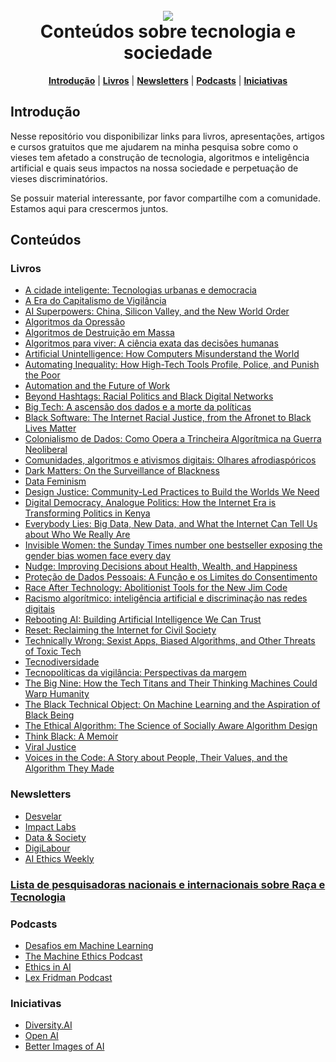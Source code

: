 <h1 align="center">
<br>
<a name="top" href="https://github.com/carlaprv/plano-de-estudos"><img src="./img/brain-icon.png"></a>
<br>
Conteúdos sobre tecnologia e sociedade
<br>
</h1>

<p align="center">
<b><a href="#introdução">Introdução</a></b>
|
<b><a href="#livros">Livros</a></b>
|
<b><a href="#newsletters">Newsletters</a></b>
|
<b><a href="#podcasts">Podcasts</a></b>
|
<b><a href="#iniciativas">Iniciativas</a></b>
</p>

## Introdução

Nesse repositório vou disponibilizar links para livros, apresentações, artigos e cursos gratuitos que me ajudarem na minha pesquisa sobre como o vieses tem afetado a construção de tecnologia, algoritmos e inteligência artificial e quais seus impactos na nossa sociedade e perpetuação de vieses discriminatórios. 

Se possuir material interessante, por favor compartilhe com a comunidade. Estamos aqui para crescermos juntos.


## Conteúdos

### Livros
- [A cidade inteligente: Tecnologias urbanas e democracia](https://www.ubueditora.com.br/cidade-inteligente.html)
- [A Era do Capitalismo de Vigilância](https://www.intrinseca.com.br/livro/1022/)
- [AI Superpowers: China, Silicon Valley, and the New World Order](https://amzn.to/3EkvzQ1)
- [Algoritmos da Opressão](https://www.lojadaruadosabao.com/rua-do-sabao/algoritmos-da-opressao)
- [Algoritmos de Destruição em Massa](https://www.lojadaruadosabao.com/rua-do-sabao/algoritmos-de-destruicao-em-massa)
- [Algoritmos para viver: A ciência exata das decisões humanas](https://www.companhiadasletras.com.br/livro/9788535929300/algoritmos-para-viver-a-ciencia-exata-das-decisoes-humanas)
- [Artificial Unintelligence: How Computers Misunderstand the World](https://mitpress.mit.edu/9780262537018/artificial-unintelligence/)
- [Automating Inequality: How High-Tech Tools Profile, Police, and Punish the Poor](https://us.macmillan.com/books/9781250074317/automatinginequality)
- [Automation and the Future of Work](https://amzn.to/3CFcKpk)
- [Beyond Hashtags: Racial Politics and Black Digital Networks](https://nyupress.org/9781479813056/beyond-hashtags/)
- [Big Tech: A ascensão dos dados e a morte da políticas](https://www.ubueditora.com.br/big-tech.html)
- [Black Software: The Internet Racial Justice, from the Afronet to Black Lives Matter](https://global.oup.com/academic/product/black-software-9780190863845?cc=us&lang=en&)
- [Colonialismo de Dados: Como Opera a Trincheira Algorítmica na Guerra Neoliberal](https://fpabramo.org.br/publicacoes/estante/colonialismo-de-dados/)
- [Comunidades, algoritmos e ativismos digitais: Olhares afrodiaspóricos](https://literarua.commercesuite.com.br/livro/olhares-afrodiasporicos)
- [Dark Matters: On the Surveillance of Blackness](https://www.dukeupress.edu/dark-matters)
- [Data Feminism](https://mitpress.mit.edu/9780262044004/data-feminism/)
- [Design Justice: Community-Led Practices to Build the Worlds We Need](https://mitpress.mit.edu/9780262043458/design-justice/)
- [Digital Democracy, Analogue Politics: How the Internet Era is Transforming Politics in Kenya](https://amzn.to/3ST7TGq)
- [Everybody Lies: Big Data, New Data, and What the Internet Can Tell Us about Who We Really Are](https://amzn.to/3Eom2qU)
- [Invisible Women: the Sunday Times number one bestseller exposing the gender bias women face every day](https://amzn.to/3fSgyug)
- [Nudge: Improving Decisions about Health, Wealth, and Happiness](https://amzn.to/3RBUTny)
- [Proteção de Dados Pessoais: A Função e os Limites do Consentimento](https://bibliotecadigital.tse.jus.br/xmlui/handle/bdtse/5973)
- [Race After Technology: Abolitionist Tools for the New Jim Code](https://www.amazon.com.br/Race-After-Technology-Abolitionist-Tools/dp/1509526404)
- [Racismo algorítmico: inteligência artificial e discriminação nas redes digitais](https://amzn.to/3egGEqI)
- [Rebooting AI: Building Artificial Intelligence We Can Trust](https://amzn.to/3CO3PlL)
- [Reset: Reclaiming the Internet for Civil Society](https://amzn.to/3EohFfz)
- [Technically Wrong: Sexist Apps, Biased Algorithms, and Other Threats of Toxic Tech](https://amzn.to/3CGKIKk)
- [Tecnodiversidade](https://amzn.to/3rC0789)
- [Tecnopolíticas da vigilância: Perspectivas da margem](https://amzn.to/3V7Ilai)
- [The Big Nine: How the Tech Titans and Their Thinking Machines Could Warp Humanity](https://amzn.to/3eaC2lY)
- [The Black Technical Object: On Machine Learning and the Aspiration of Black Being](https://amzn.to/3SKE5vT)
- [The Ethical Algorithm: The Science of Socially Aware Algorithm Design](https://amzn.to/3Msq1oJ)
- [Think Black: A Memoir](https://amzn.to/3MbwpjK)
- [Viral Justice](https://press.princeton.edu/books/hardcover/9780691222882/viral-justice)
- [Voices in the Code: A Story about People, Their Values, and the Algorithm They Made](https://amzn.to/3V67Tom)
	

### Newsletters
- [Desvelar](https://tarciziosilva.com.br/blog/newsletter/)
- [Impact Labs](https://airtable.com/shrn3Sw913prQ2y6W)
- [Data & Society](https://us7.list-manage.com/subscribe?u=00b33d1beca407762446037f0&id=563299c3ca)
- [DigiLabour](https://digilabour.com.br/)
- [AI Ethics Weekly](https://lighthouse3.com/newsletter/)



### [Lista de pesquisadoras nacionais e internacionais sobre Raça e Tecnologia](https://twitter.com/tarciziosilva/status/1405624987478892550)

### Podcasts
- [Desafios em Machine Learning](https://hipsters.tech/desafios-em-machine-learning-hipsters-137/)
- [The Machine Ethics Podcast](https://www.machine-ethics.net/)
- [Ethics in AI](https://podcasts.ox.ac.uk/series/ethics-ai)
- [Lex Fridman Podcast](https://podcasts.google.com/feed/aHR0cHM6Ly9sZXhmcmlkbWFuLmNvbS9mZWVkL3BvZGNhc3Qv/episode/aHR0cHM6Ly9sZXhmcmlkbWFuLmNvbS8_cD00MDkx)


### Iniciativas
- [Diversity.AI](http://diversity.ai/)
- [Open AI](https://openai.com/)	
- [Better Images of AI](https://betterimagesofai.org/images)